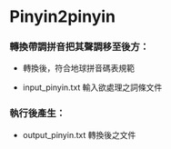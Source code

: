# Pinyin2pinyin

### 轉換帶調拼音把其聲調移至後方：

- 轉換後，符合地球拼音碼表規範

- input_pinyin.txt 輸入欲處理之詞條文件

### 執行後產生：

- output_pinyin.txt 轉換後之文件
